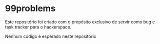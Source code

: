 # 99problems

Este repositório foi criado com o propósito exclusivo de servir como bug e task tracker para o hackerspace.

Nenhum código é esperado neste repositório
